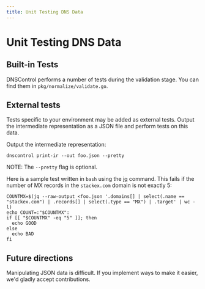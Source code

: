 ```yaml
---
title: Unit Testing DNS Data
---
```


# Unit Testing DNS Data

## Built-in Tests

DNSControl performs a number of tests during the validation stage.
You can find them in `pkg/normalize/validate.go`.


## External tests

Tests specific to your environment may be added as external tests.
Output the intermediate representation as a JSON file and perform
tests on this data.

Output the intermediate representation:

```shell
dnscontrol print-ir --out foo.json --pretty
```

NOTE: The `--pretty` flag is optional.

Here is a sample test written in `bash` using the [jq](https://stedolan.github.io/jq/) command.  This fails if the number of MX records in the `stackex.com` domain is not exactly 5:

    COUNTMX=$(jq --raw-output <foo.json '.domains[] | select(.name == "stackex.com") | .records[] | select(.type == "MX") | .target' | wc -l)
    echo COUNT=:"$COUNTMX":
    if [[ "$COUNTMX" -eq "5" ]]; then
      echo GOOD
    else
      echo BAD
    fi


## Future directions

Manipulating JSON data is difficult. If you implement ways to make it easier, we'd
gladly accept contributions.
